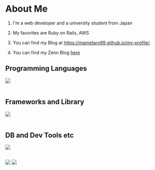 # About Me

1. I'm a web developer and a university student from Japan

2. My favorites are Ruby on Rails, AWS

3. You can find my Blog at https://mametaro99.github.io/my-profile/

4. You can find my Zenn Blog [here](https://zenn.dev/mametaro)


## Programming Languages

<img src="https://skillicons.dev/icons?i=html,css,js,typescript,python,php,ruby,c" /> <br /><br />

## Frameworks and Library

<img src="https://skillicons.dev/icons?i=react,next,nest,flask,rails" /> <br /><br />

## DB and Dev Tools etc

<img src="https://skillicons.dev/icons?i=mysql,postgresql,redis,docker,git,github,vscode,linux,aws,nginx,githubActions" /> <br /><br />

![](https://github-readme-stats.vercel.app/api/top-langs?username=mametaro99&show_icons=false&locale=en&layout=compact)
![](http://github-profile-summary-cards.vercel.app/api/cards/stats?username=mametaro99&theme=default)
